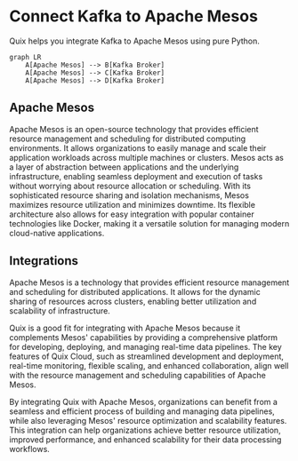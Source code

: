# Connect Kafka to Apache Mesos

Quix helps you integrate Kafka to Apache Mesos using pure Python.

```mermaid
graph LR
    A[Apache Mesos] --> B[Kafka Broker]
    A[Apache Mesos] --> C[Kafka Broker]
    A[Apache Mesos] --> D[Kafka Broker]
```

## Apache Mesos

Apache Mesos is an open-source technology that provides efficient resource management and scheduling for distributed computing environments. It allows organizations to easily manage and scale their application workloads across multiple machines or clusters. Mesos acts as a layer of abstraction between applications and the underlying infrastructure, enabling seamless deployment and execution of tasks without worrying about resource allocation or scheduling. With its sophisticated resource sharing and isolation mechanisms, Mesos maximizes resource utilization and minimizes downtime. Its flexible architecture also allows for easy integration with popular container technologies like Docker, making it a versatile solution for managing modern cloud-native applications.

## Integrations

Apache Mesos is a technology that provides efficient resource management and scheduling for distributed applications. It allows for the dynamic sharing of resources across clusters, enabling better utilization and scalability of infrastructure.

Quix is a good fit for integrating with Apache Mesos because it complements Mesos' capabilities by providing a comprehensive platform for developing, deploying, and managing real-time data pipelines. The key features of Quix Cloud, such as streamlined development and deployment, real-time monitoring, flexible scaling, and enhanced collaboration, align well with the resource management and scheduling capabilities of Apache Mesos.

By integrating Quix with Apache Mesos, organizations can benefit from a seamless and efficient process of building and managing data pipelines, while also leveraging Mesos' resource optimization and scalability features. This integration can help organizations achieve better resource utilization, improved performance, and enhanced scalability for their data processing workflows.

